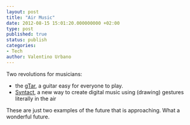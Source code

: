 ```yaml
---
layout: post
title: "Air Music"
date: 2012-08-15 15:01:20.000000000 +02:00
type: post
published: true
status: publish
categories:
- Tech
author: Valentino Urbano 
---
```


Two revolutions for musicians:

* the [gTar][0], a guitar easy for everyone to play.
* [Syntact][1], a new way to create digital music using (drawing) gestures literally in the air

These are just two examples of the future that is approaching. What a wonderful future.


[0]: http://www.kickstarter.com/projects/incident/gtar-the-first-guitar-that-anybody-can-play
[1]: http://www.ultrasonic-audio.com/products/syntact.html